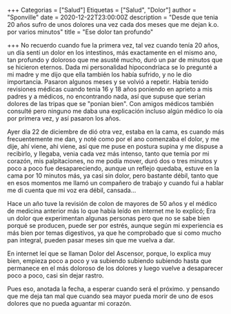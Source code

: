 +++
Categorias = ["Salud"]
Etiquetas = ["Salud", "Dolor"]
author = "Sponville"
date = 2020-12-22T23:00:00Z
description = "Desde que tenia 20 años sufro de unos dolores una vez cada dos meses que me dejan k.o. por varios minutos"
title = "Ese dolor tan profundo"

+++
No recuerdo cuando fue la primera vez, tal vez cuando tenía 20 años, un día sentí un dolor en los intestinos, más exactamente en el mismo ano, tan profundo y doloroso que me asusté mucho, duró un par de minutos que se hicieron eternos. Dada mi personalidad hipocondríaca se lo pregunté a mi madre y me dijo que ella también los había sufrido, y no le dio importancia. Pasaron algunos meses y se volvió a repetir. Había tenido revisiones médicas cuando tenia 16 y 18 años poniendo en aprieto a mis padres y a médicos, no encontrando nada, así que supuse que serian dolores de las tripas que se "ponian bien". Con amigos médicos también consulté pero ninguno me daba una explicación incluso algún médico lo oía por primera vez, y así pasaron los años.

Ayer día 22 de diciembre de dió otra vez, estaba en la cama, es cuando más frecuentemente me dan, y noté como por el ano comenzaba el dolor, y me dije, ahí viene, ahi viene, así que me puse en postura supina y me dispuse a recibirlo, y llegaba, venia cada vez más intenso, tanto que temía por mi corazón, mis palpitaciones, no me podía mover, duró dos o tres minutos y poco a poco fue desapareciendo, aunque un reflejo quedaba, estuve en la cama por 10 minutos más, ya casi sin dolor, pero bastante débil, tanto que en esos momentos me llamó un compañero de trabajo y cuando fui a hablar me di cuenta que mi voz era débil, cansada...

Hace un año tuve la revisión de colon de mayores de 50 años y el médico de medicina anterior más lo que había leído en internet me lo explicó; Era un dolor que experimentan algunas personas pero que no se sabe bien porqué se producen, puede ser por estrés, aunque según mi experiencia es más bien por temas digestivos, ya que he comprobado que si como mucho pan integral, pueden pasar meses sin que me vuelva a dar. 

En internet leí que se llaman Dolor del Ascensor, porque, lo explica muy bien, empieza poco a poco y va subiendo subiendo subiendo hasta que permanece en el más doloroso de los dolores y luego vuelve a desaparecer poco a poco, casi sin dejar rastro.

Pues eso, anotada la fecha, a esperar cuando será el próximo. y pensando que me deja tan mal que cuando sea mayor pueda morir de uno de esos dolores que no pueda aguantar mi corazón.